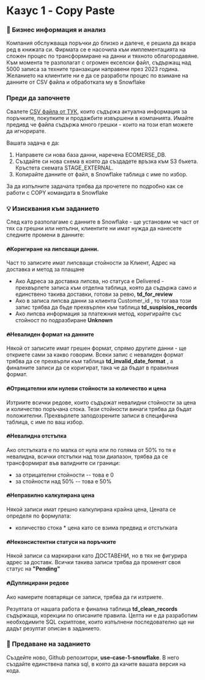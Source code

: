 # Казус 1 - Copy Paste

### 📌 Бизнес информация и анализ

Компания обслужваща поръчки до близко и далече, е решила да вкара ред в книжата си. Фирмата се е насочила към имплементацията на сложен процес по трансформиране на данни и тяхното облагородавяне. Към момента те разполагат с огромен екселски файл, съдържащ над 5000 записа за техните транзакции направени през 2023 година. Желанието на клиентите ни е да се разработи процес по взимане на данните от CSV файла и обработката му в Snowflake

### Преди да започнете
Свалете [CSV файла от ТУК](https://fakecompanydata.s3.eu-central-1.amazonaws.com/ecommerce_orders.csv), които съдържа актуална информация за поръчките, покупките и продажбите извършени в компанията. Имайте предивд че файла съдържа много грешки - които на този етап можете да игнорирате.

Вашата задача е да:
1. Направете си нова база данни, наречена ECOMERSE_DB.
2. Създайте си нова схема в която да създадете връзка към S3 бъкета. Кръстета схемата STAGE_EXTERNAL. 
3. Копирайте данните от файл, в Snowflake таблица с име по избор.

За да изпълните задачата трябва да прочетете по подробно как се работи с COPY командата в Snowflake

### 💡 Изисквания към заданието

След като разполагаме с данните в Snowflake - ще установим че част от тях са грешни или непълни, клиентите ни имат нужда да нанесете следните промени в данните:

#### 🔥Коригиране на липсващи данни.

Част то записите имат липсващи стойности за Клиент, Адрес на доставка и метод за плащане
- Ако Адреса за доставка липсва, но статуса е Delivered - прехвърлете записа към отделна таблица, която да съдържа само и единствено такива доставки, готови за ревю, **td_for_review**
- Ако в записа липсва данни за клиента Customer_id , то тогава този запис трябва да бъде прехвърлен към таблица **td_suspisios_records**
- Ако липсва информация за платежния метод, коригирайте със стойност по подразбиране **Unknown**

#### 🔥Невалиден формат на данните

Някой от записите имат грешен формат, спрямо другите данни - ще откриете сами за какво говорим. Всеки запис с невалиден формат трябва да се прехвърли към таблица **td_invalid_date_format** , а финалните записи да се коригират, така че да бъдат в правилния формат.

#### 🔥Отрицателни или нулеви стойности за количество и цена
Изтриите всички редове, които съдържат невалидни стойности за цена и количество поръчана стока. Тези стойности винаги трябва да бъдат положителни. Прехвърлете заподозрените записи в специфична таблица, с име по ваш избор.

#### 🔥Невалидна отстъпка
Ако отстъпката е по малка от нула или по голяма от 50% то тя е невалидна, всички отстъпки над този диапазон, трябва да се трансформират във валидните си граници:
- за отрицателни стойности -- това е 0
- за стойности над 50% -- това е 50%

#### 🔥Неправилно калкулирана цена
Някой записи имат грешно калкулирана крайна цена, Цената се определя по формулата:
- количество стока * цена като се взима предвид и отстъпката

#### 🔥Неконсистентни статуси на поръчките
Някой записи са маркирани като ДОСТАВЕНИ, но в тях не фигурира адрес за доставк. Всички такива записи трябва да променят своя статус на **"Pending"**

#### 🔥Дуплицирани редове
Ако намерите повтарящи се записи, трябва да ги изтриете. 

Резултата от нашата работа е финална таблица **td_clean_records** съдържаща, корекции по описаните правила. Целта ни е да разработим необходимите SQL скриптове, които изпълнени последователно ще ни дадът резултат описан в заданието.

### 🚀 Предаване на заданието
Създейте ново, Github репозитори, **use-case-1-snowflake**. В него създайте единствена папка sql, в която да качите вашата версия на кода.